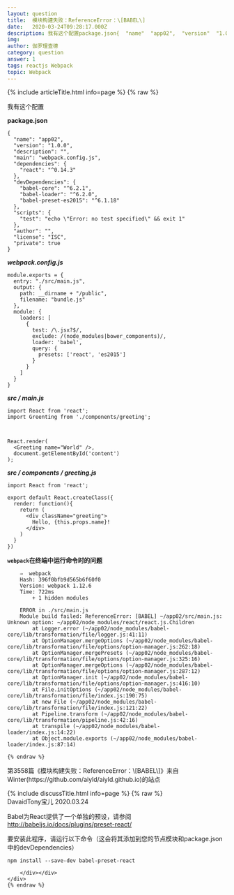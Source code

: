 ```yaml
---
layout: question
title:  模块构建失败：ReferenceError：\[BABEL\]
date:   2020-03-24T09:28:17.000Z
description: 我有这个配置package.json{  "name"  "app02",  "version"  "1.0.0",  "descripti...
img: 
author: 伽罗理查德
category: question
answer: 1
tags: reactjs Webpack
topic: Webpack
---
```

<div class="article-root">
  <div class="article">
    {% include articleTitle.html info=page %}
    {% raw %}
    <div class="article-content"><p><font style="vertical-align: inherit;"><font style="vertical-align: inherit;">我有这个配置</font></font></p>

<p><strong><font style="vertical-align: inherit;"><font style="vertical-align: inherit;">package.json</font></font></strong></p>

<pre><code>{<font></font>
  "name": "app02",<font></font>
  "version": "1.0.0",<font></font>
  "description": "",<font></font>
  "main": "webpack.config.js",<font></font>
  "dependencies": {<font></font>
    "react": "^0.14.3"<font></font>
  },<font></font>
  "devDependencies": {<font></font>
    "babel-core": "^6.2.1",<font></font>
    "babel-loader": "^6.2.0",<font></font>
    "babel-preset-es2015": "^6.1.18"<font></font>
  },<font></font>
  "scripts": {<font></font>
    "test": "echo \"Error: no test specified\" &amp;&amp; exit 1"<font></font>
  },<font></font>
  "author": "",<font></font>
  "license": "ISC",<font></font>
  "private": true<font></font>
}<font></font>
</code></pre>

<p><strong><em><font style="vertical-align: inherit;"><font style="vertical-align: inherit;">webpack.config.js</font></font></em></strong></p>

<pre><code>module.exports = {<font></font>
  entry: "./src/main.js",<font></font>
  output: {<font></font>
    path: __dirname + "/public",<font></font>
    filename: "bundle.js"<font></font>
  },<font></font>
  module: {<font></font>
    loaders: [<font></font>
      {<font></font>
        test: /\.jsx?$/,<font></font>
        exclude: /(node_modules|bower_components)/,<font></font>
        loader: 'babel',<font></font>
        query: {<font></font>
          presets: ['react', 'es2015']<font></font>
        }<font></font>
      }<font></font>
    ]<font></font>
  }<font></font>
}<font></font>
</code></pre>

<p><strong><em><font style="vertical-align: inherit;"><font style="vertical-align: inherit;">src / main.js</font></font></em></strong></p>

<pre><code>import React from 'react';<font></font>
import Greenting from './components/greeting';<font></font>
<font></font>
<font></font>
<font></font>
React.render(<font></font>
  &lt;Greeting name="World" /&gt;,<font></font>
  document.getElementById('content')<font></font>
);<font></font>
</code></pre>

<p><strong><em><font style="vertical-align: inherit;"><font style="vertical-align: inherit;">src / components / greeting.js</font></font></em></strong></p>

<pre><code>import React from 'react';<font></font>
<font></font>
export default React.createClass({<font></font>
  render: function(){<font></font>
    return (<font></font>
      &lt;div className="greeting"&gt;<font></font>
        Hello, {this.props.name}!<font></font>
      &lt;/div&gt;<font></font>
    )<font></font>
  }<font></font>
})<font></font>
</code></pre>

<p><strong><font style="vertical-align: inherit;"></font><code>webpack</code><font style="vertical-align: inherit;"><font style="vertical-align: inherit;">在终端中</font><font style="vertical-align: inherit;">运行</font><font style="vertical-align: inherit;">命令</font><font style="vertical-align: inherit;">时的问题</font></font></strong></p>

<pre><code>    ⇒  webpack<font></font>
    Hash: 396f0bfb9d565b6f60f0<font></font>
    Version: webpack 1.12.6<font></font>
    Time: 722ms<font></font>
        + 1 hidden modules<font></font>
<font></font>
    ERROR in ./src/main.js<font></font>
    Module build failed: ReferenceError: [BABEL] ~/app02/src/main.js: Unknown option: ~/app02/node_modules/react/react.js.Children<font></font>
        at Logger.error (~/app02/node_modules/babel-core/lib/transformation/file/logger.js:41:11)<font></font>
        at OptionManager.mergeOptions (~/app02/node_modules/babel-core/lib/transformation/file/options/option-manager.js:262:18)<font></font>
        at OptionManager.mergePresets (~/app02/node_modules/babel-core/lib/transformation/file/options/option-manager.js:325:16)<font></font>
        at OptionManager.mergeOptions (~/app02/node_modules/babel-core/lib/transformation/file/options/option-manager.js:287:12)<font></font>
        at OptionManager.init (~/app02/node_modules/babel-core/lib/transformation/file/options/option-manager.js:416:10)<font></font>
        at File.initOptions (~/app02/node_modules/babel-core/lib/transformation/file/index.js:190:75)<font></font>
        at new File (~/app02/node_modules/babel-core/lib/transformation/file/index.js:121:22)<font></font>
        at Pipeline.transform (~/app02/node_modules/babel-core/lib/transformation/pipeline.js:42:16)<font></font>
        at transpile (~/app02/node_modules/babel-loader/index.js:14:22)<font></font>
        at Object.module.exports (~/app02/node_modules/babel-loader/index.js:87:14)<font></font>
</code></pre></div>
    {% endraw %}
  </div>
  <p class="winter_mark">第3558篇《模块构建失败：ReferenceError：\[BABEL\]》来自Winter(https://github.com/aiyld/aiyld.github.io)的站点</p>
  <div class="discuss-wrapper">
    {% include discussTitle.html info=page %}
    {% raw %}
    <div class="discuss-list">
    <div class="discuss-item">
        <div class="discuss-parent">
          <div class="discuss-meta">
            <span class="discuss-user">DavaidTony宝儿</span>
            <span class="discuss-time">2020.03.24</span>
          </div>
          <div class="discuss-comment"><p><font style="vertical-align: inherit;"><font style="vertical-align: inherit;">Babel为React提供了一个单独的预设，请参阅</font></font><a href="http://babeljs.io/docs/plugins/preset-react/"><font style="vertical-align: inherit;"><font style="vertical-align: inherit;">http://babeljs.io/docs/plugins/preset-react/</font></font></a></p>

<p><font style="vertical-align: inherit;"><font style="vertical-align: inherit;">要安装此程序，请运行以下命令（这会将其添加到您的节点模块和package.json中的devDependencies）</font></font></p>

<pre><code>npm install --save-dev babel-preset-react
</code></pre></div>
        </div></div>
    </div>
    {% endraw %}
  </div>
<div>

